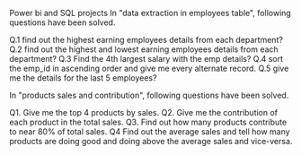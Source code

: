 Power bi and SQL projects
In "data extraction in employees table", following questions have been solved.

Q.1 find out the highest earning employees details from each department?
Q.2 find out the highest and lowest earning employees details from each department?
Q.3 Find the 4th largest salary with the emp details?
Q.4 sort the emp_id in ascending order and give me every alternate record.
Q.5 give me the details for the last 5 employees?

In "products sales and contribution", following questions have been solved.

Q1. Give me the top 4 products by sales.
Q2. Give me the contribution of each product in the total sales.
Q3. Find out how many products contribute to near 80% of total sales.
Q4 Find out the average sales and tell how many products are doing good and doing above the average sales and vice-versa.
